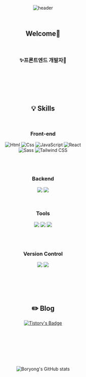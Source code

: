 <div align=center>

![header](https://capsule-render.vercel.app/api?type=cylinder&color=auto&height=140&section=header&text=KBR&fontSize=40)


<br/>

## Welcome👋
<br/>

### ✨프론트엔드 개발자🌱

<br/><br/>

<!--
🔭 I’m currently working on ...
- 🌱 I’m currently learning ...
- 🤔 I’m looking for help with ...
- 💬 Ask me about ...
- 📫 How to reach me: ...
- 😄 Pronouns: ...
- ⚡ Fun fact: ...
-->

<br/><br/>

## 💡 Skills

<br/>

### Front-end
<img alt="Html" src ="https://img.shields.io/badge/HTML5-E34F26.svg?&style=for-the-badge&logo=HTML5&logoColor=white"/> 
<img alt="Css" src ="https://img.shields.io/badge/CSS3-1572B6.svg?&style=for-the-badge&logo=CSS3&logoColor=white"/> 
<img alt="JavaScript" src ="https://img.shields.io/badge/JavaScript-F7DF1E.svg?&style=for-the-badge&logo=JavaScript&logoColor=black"/> 
<img alt="React" src="https://img.shields.io/badge/React-61DAFB?style=for-the-badge&logo=React&logoColor=white"> 

<br/>

<img alt="Sass" src="https://img.shields.io/badge/Sass-CC6699?style=for-the-badge&logo=Sass&logoColor=white"/>
<img alt="Tailwind CSS" src="https://img.shields.io/badge/Tailwind_CSS-38B2AC?style=for-the-badge&logo=tailwind-css&logoColor=white"/>

<br/><br/>

### Backend

<img src="https://img.shields.io/badge/java-3CB371?style=for-the-badge&logo=OpenJDK&logoColor=white"> <img src="https://img.shields.io/badge/node.js-339933?style=for-the-badge&logo=Node.js&logoColor=white"> 

<br/>

### Tools

<img src="https://img.shields.io/badge/Visual Studio Code-007ACC?style=for-the-badge&logo=Visual Studio Code&logoColor=white"/>
<img src="https://img.shields.io/badge/Intellij idea-000000?style=for-the-badge&logo=intellijidea&logoColor=white" />
<img src="https://img.shields.io/badge/eclipseide-2C2255?style=for-the-badge&logo=eclipseide&logoColor=white" />

<br/><br/>

### Version Control

<img src="https://img.shields.io/badge/git-F05032?style=for-the-badge&logo=git&logoColor=white">
<img src="https://img.shields.io/badge/github-181717?style=for-the-badge&logo=github&logoColor=white"> 

<br><br/>
<br/><br/>

## :pencil2: Blog
[![Tistory's Badge](https://github-readme-tistory-card.vercel.app/api/badge?name=Tistory)](https://tensdiary.tistory.com/)

<br/><br/>
<br/><br/>

<!-- https://medium.com/crossplatformkorea/%EC%83%88%EB%A1%9C%EC%9A%B4-github-%ED%86%B5%EA%B3%84-%EC%8B%9C%EA%B0%81%ED%99%94-61b000b032d7 -->

<br/>

![Boryong's GitHub stats](https://github-readme-stats.vercel.app/api?username=kwonboryong&show_icons=true&theme=dracula)

</div>

